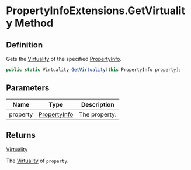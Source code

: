# PropertyInfoExtensions.GetVirtuality Method
## Definition

Gets the [Virtuality](MrKWatkins.Reflection.Virtuality.md) of the specified [PropertyInfo](https://learn.microsoft.com/en-gb/dotnet/api/System.Reflection.PropertyInfo).

```c#
public static Virtuality GetVirtuality(this PropertyInfo property);
```

## Parameters

| Name | Type | Description |
| ---- | ---- | ----------- |
| property | [PropertyInfo](https://learn.microsoft.com/en-gb/dotnet/api/System.Reflection.PropertyInfo) | The property. |

## Returns

[Virtuality](MrKWatkins.Reflection.Virtuality.md)

The [Virtuality](MrKWatkins.Reflection.Virtuality.md) of `property`.
